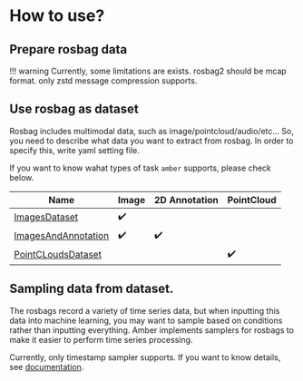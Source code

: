 # How to use?

## Prepare rosbag data

!!! warning
    Currently, some limitations are exists.
    rosbag2 should be mcap format.
    only zstd message compression supports.

## Use rosbag as dataset

Rosbag includes multimodal data, such as image/pointcloud/audio/etc...
So, you need to describe what data you want to extract from rosbag.
In order to specify this, write yaml setting file.

If you want to know wahat types of task `amber` supports, please check below.

| Name                                                  | Image              | 2D Annotation      | PointCloud         |
|-------------------------------------------------------|--------------------|--------------------|--------------------|
| [ImagesDataset](../read_images)                       | :heavy_check_mark: |                    |                    |
| [ImagesAndAnnotation](../read_images_and_annotations) | :heavy_check_mark: | :heavy_check_mark: |                    |
| [PointCLoudsDataset](../read_pointclouds)             |                    |                    | :heavy_check_mark: |

## Sampling data from dataset.

The rosbags record a variety of time series data, but when inputting this data into machine learning, you may want to sample based on conditions rather than inputting everything.
Amber implements samplers for rosbags to make it easier to perform time series processing.

Currently, only timestamp sampler supports.
If you want to know details, see [documentation](../timestamp_sampler).
